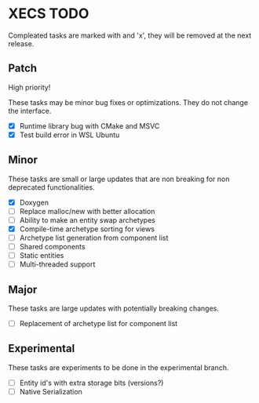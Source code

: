# XECS TODO

Compleated tasks are marked with and 'x', they will be removed at the next release.

## Patch

High priority!

These tasks may be minor bug fixes or optimizations. They do not change the interface.

- [x] Runtime library bug with CMake and MSVC 
- [x] Test build error in WSL Ubuntu

## Minor

These tasks are small or large updates that are non breaking for non deprecated functionalities.

- [x] Doxygen
- [ ] Replace malloc/new with better allocation
- [ ] Ability to make an entity swap archetypes
- [x] Compile-time archetype sorting for views
- [ ] Archetype list generation from component list
- [ ] Shared components
- [ ] Static entities
- [ ] Multi-threaded support

## Major

These tasks are large updates with potentially breaking changes.

- [ ] Replacement of archetype list for component list

## Experimental

These tasks are experiments to be done in the experimental branch.

- [ ] Entity id's with extra storage bits (versions?)
- [ ] Native Serialization
